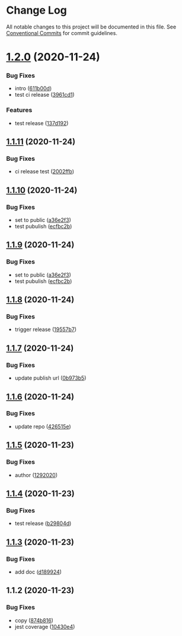 # Change Log

All notable changes to this project will be documented in this file.
See [Conventional Commits](https://conventionalcommits.org) for commit guidelines.

# [1.2.0](https://github.com/kickoffready/kickoff/compare/@kickoffready/generate-config@1.1.11...@kickoffready/generate-config@1.2.0) (2020-11-24)


### Bug Fixes

* intro ([611b00d](https://github.com/kickoffready/kickoff/commit/611b00d5e6329bc90ad986ec0eb2d9b36c36b081))
* test ci release ([3961cd1](https://github.com/kickoffready/kickoff/commit/3961cd1c86ecf31c5cc750347fe1a5eadf7c1b38))


### Features

* test release ([137d192](https://github.com/kickoffready/kickoff/commit/137d1929bc2e3082f676b15cfd4f2c0cea5aa6a9))





## [1.1.11](https://github.com/kickoffready/kickoff/compare/@kickoffready/generate-config@1.1.10...@kickoffready/generate-config@1.1.11) (2020-11-24)


### Bug Fixes

* ci release test ([2002ffb](https://github.com/kickoffready/kickoff/commit/2002ffb4eca78acbbf6a97734acd8f9a6dccc60c))





## [1.1.10](https://github.com/kickoffready/kickoff/compare/@kickoffready/generate-config@1.1.8...@kickoffready/generate-config@1.1.10) (2020-11-24)


### Bug Fixes

* set to public ([a36e2f3](https://github.com/kickoffready/kickoff/commit/a36e2f3bff16ab736bbfafd486d8b14aac22668d))
* test pubulish ([ecfbc2b](https://github.com/kickoffready/kickoff/commit/ecfbc2b443bb872d2de8ea561d7ac7abb462acee))





## [1.1.9](https://github.com/kickoffready/kickoff/compare/@kickoffready/generate-config@1.1.8...@kickoffready/generate-config@1.1.9) (2020-11-24)


### Bug Fixes

* set to public ([a36e2f3](https://github.com/kickoffready/kickoff/commit/a36e2f3bff16ab736bbfafd486d8b14aac22668d))
* test pubulish ([ecfbc2b](https://github.com/kickoffready/kickoff/commit/ecfbc2b443bb872d2de8ea561d7ac7abb462acee))





## [1.1.8](https://github.com/kickoffready/kickoff/compare/@kickoffready/generate-config@1.1.7...@kickoffready/generate-config@1.1.8) (2020-11-24)


### Bug Fixes

* trigger release ([19557b7](https://github.com/kickoffready/kickoff/commit/19557b7bc4c76ddb6b6a5c208ece28d565672220))





## [1.1.7](https://github.com/kickoffready/kickoff/compare/@kickoffready/generate-config@1.1.6...@kickoffready/generate-config@1.1.7) (2020-11-24)


### Bug Fixes

* update publish url ([0b973b5](https://github.com/kickoffready/kickoff/commit/0b973b594abc7a5efafebfbb75bc627143545d51))





## [1.1.6](https://github.com/kickoffready/kickoff/compare/@kickoffready/generate-config@1.1.5...@kickoffready/generate-config@1.1.6) (2020-11-24)


### Bug Fixes

* update repo ([426515e](https://github.com/kickoffready/kickoff/commit/426515e6548f2a1350c9332dbd81146fd58cbf39))





## [1.1.5](https://github.com/kickoffready/kickoff/compare/@kickoffready/generate-config@1.1.4...@kickoffready/generate-config@1.1.5) (2020-11-23)


### Bug Fixes

* author ([1292020](https://github.com/kickoffready/kickoff/commit/129202000cb1f7f26d4bd54fac4a6860743fce85))





## [1.1.4](https://github.com/kickoffready/kickoff/compare/@kickoffready/generate-config@1.1.3...@kickoffready/generate-config@1.1.4) (2020-11-23)


### Bug Fixes

* test release ([b29804d](https://github.com/kickoffready/kickoff/commit/b29804da7f1aeee8c1c6980b6f959cc7f7dfdb6d))





## [1.1.3](https://github.com/kickoffready/kickoff/compare/@kickoffready/generate-config@1.1.2...@kickoffready/generate-config@1.1.3) (2020-11-23)


### Bug Fixes

* add doc ([d189924](https://github.com/kickoffready/kickoff/commit/d1899247272ca2016ab82c15c164618962c855fc))





## 1.1.2 (2020-11-23)


### Bug Fixes

* copy ([874b816](https://github.com/kickoffready/kickoff/commit/874b816f0a8c0a0c34fd48c14ec9fde9cc4d0d17))
* jest coverage ([10430e4](https://github.com/kickoffready/kickoff/commit/10430e4f7f22fa0b3453621936305f5a6b1338a0))

